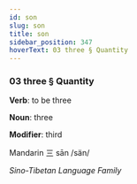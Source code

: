```yaml
---
id: son
slug: son
title: son
sidebar_position: 347
hoverText: 03 three § Quantity
---
```


### 03 three § Quantity

**Verb**: to be three

**Noun**: three

**Modifier**: third

Mandarin 三 sān /sän/

*Sino-Tibetan Language Family*